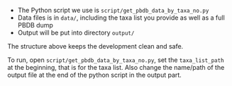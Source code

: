 - The Python script we use is `script/get_pbdb_data_by_taxa_no.py`
- Data files is in `data/`, including the taxa list you provide as well as a full PBDB dump
- Output will be put into directory `output/`

The structure above keeps the development clean and safe.

To run, open `script/get_pbdb_data_by_taxa_no.py`, set the `taxa_list_path` at the beginning, that is for the taxa list.
Also change the name/path of the output file at the end of the python script in the output part.